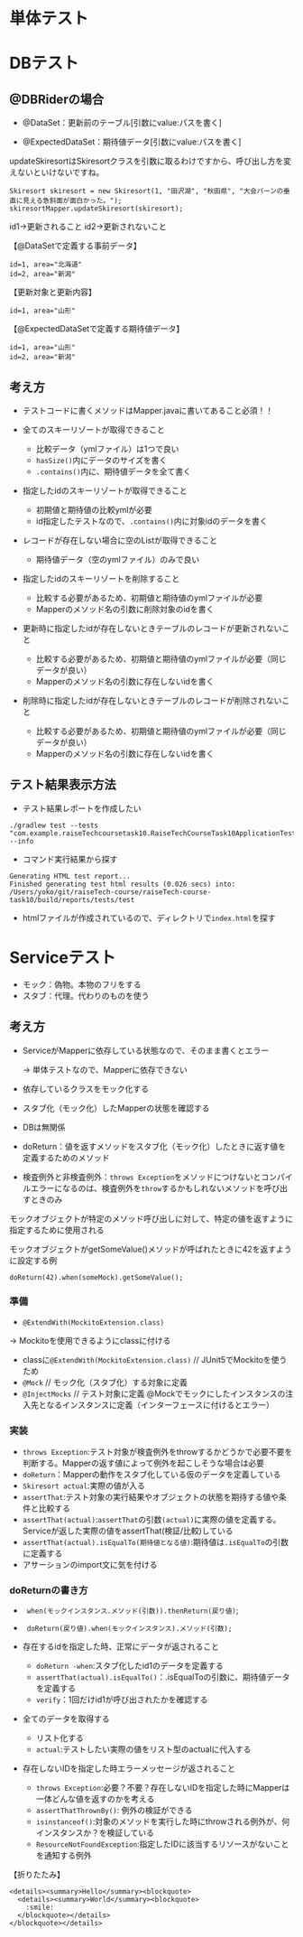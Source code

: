 # 単体テスト

# DBテスト

## @DBRiderの場合

- @DataSet：更新前のテーブル[引数にvalue:パスを書く]

- @ExpectedDataSet：期待値データ[引数にvalue:パスを書く]

updateSkiresortはSkiresortクラスを引数に取るわけですから、呼び出し方を変えないといけないですね。

```
Skiresort skiresort = new Skiresort(1, "田沢湖", "秋田県", "大会バーンの垂直に見える急斜面が面白かった。");
skiresortMapper.updateSkiresort(skiresort);
```

id1->更新されること
id2->更新されないこと

【@DataSetで定義する事前データ】

```
id=1, area="北海道"
id=2, area="新潟"
```

【更新対象と更新内容】

```
id=1, area="山形"
```

【@ExpectedDataSetで定義する期待値データ】

```
id=1, area="山形"
id=2, area="新潟"
```

## 考え方

- テストコードに書くメソッドはMapper.javaに書いてあること必須！！
- 全てのスキーリゾートが取得できること
    - 比較データ（ymlファイル）は1つで良い
    - `hasSize()`内にデータのサイズを書く
    - `.contains()`内に、期待値データを全て書く


- 指定したidのスキーリゾートが取得できること
    - 初期値と期待値の比較ymlが必要
    - id指定したテストなので、`.contains()`内に対象idのデータを書く


- レコードが存在しない場合に空のListが取得できること
    - 期待値データ（空のymlファイル）のみで良い


- 指定したidのスキーリゾートを削除すること
    - 比較する必要があるため、初期値と期待値のymlファイルが必要
    - Mapperのメソッド名の引数に削除対象のidを書く


- 更新時に指定したidが存在しないときテーブルのレコードが更新されないこと
    - 比較する必要があるため、初期値と期待値のymlファイルが必要（同じデータが良い）
    - Mapperのメソッド名の引数に存在しないidを書く


- 削除時に指定したidが存在しないときテーブルのレコードが削除されないこと
    - 比較する必要があるため、初期値と期待値のymlファイルが必要（同じデータが良い）
    - Mapperのメソッド名の引数に存在しないidを書く

## テスト結果表示方法

- テスト結果レポートを作成したい

```
./gradlew test --tests "com.example.raiseTechcoursetask10.RaiseTechCourseTask10ApplicationTests" --info
```

- コマンド実行結果から探す

```agsl
Generating HTML test report...
Finished generating test html results (0.026 secs) into: /Users/yoko/git/raiseTech-course/raiseTech-course-task10/build/reports/tests/test
```

- htmlファイルが作成されているので、ディレクトリで`index.html`を探す

# Serviceテスト

- モック：偽物。本物のフリをする
- スタブ：代理。代わりのものを使う

## 考え方

- ServiceがMapperに依存している状態なので、そのまま書くとエラー

  -> 単体テストなので、Mapperに依存できない
- 依存しているクラスをモック化する

- スタブ化（モック化）したMapperの状態を確認する
- DBは無関係
- doReturn：値を返すメソッドをスタブ化（モック化）したときに返す値を定義するためのメソッド
- 検査例外と非検査例外：`throws Exception`をメソッドにつけないとコンパイルエラーになるのは、検査例外を`throw`するかもしれないメソッドを呼び出すときのみ

モックオブジェクトが特定のメソッド呼び出しに対して、特定の値を返すように指定するために使用される

モックオブジェクトがgetSomeValue()メソッドが呼ばれたときに42を返すように設定する例

```doReturn(42).when(someMock).getSomeValue();```

### 準備

- `@ExtendWith(MockitoExtension.class)`

-> Mockitoを使用できるようにclassに付ける

- classに`@ExtendWith(MockitoExtension.class)` // JUnit5でMockitoを使うため
- `@Mock` // モック化（スタブ化）する対象に定義
- `@InjectMocks` // テスト対象に定義 @Mockでモックにしたインスタンスの注入先となるインスタンスに定義（インターフェースに付けるとエラー）

### 実装

- `throws Exception`:テスト対象が検査例外をthrowするかどうかで必要不要を判断する。Mapperの返す値によって例外を起こしそうな場合は必要
- `doReturn`：Mapperの動作をスタブ化している仮のデータを定義している
- `Skiresort actual`:実際の値が入る
- `assertThat`:テスト対象の実行結果やオブジェクトの状態を期待する値や条件と比較する
- `assertThat(actual)`:`assertThat`の引数`(actual)`に実際の値を定義する。Serviceが返した実際の値をassertThat(検証/比較)している
- `assertThat(actual).isEqualTo(期待値となる値)`:期待値は`.isEqualTo`の引数に定義する
- アサーションのimport文に気を付ける

### doReturnの書き方

- ` when(モックインスタンス.メソッド(引数)).thenReturn(戻り値)`;

- ` doReturn(戻り値).when(モックインスタンス).メソッド(引数);`

- 存在するidを指定した時、正常にデータが返されること
    - `doReturn -when`:スタブ化したid1のデータを定義する
    - `assertThat(actual).isEqualTo()`：.isEqualToの引数に、期待値データを定義する
    - `verify`：1回だけid1が呼び出されたかを確認する

- 全てのデータを取得する
    - リスト化する
    - `actual`:テストしたい実際の値をリスト型のactualに代入する

- 存在しないIDを指定した時エラーメッセージが返されること
    - `throws Exception`:必要？不要？存在しないIDを指定した時にMapperは一体どんな値を返すのかを考える
    - `assertThatThrownBy()`: 例外の検証ができる
    - `isinstanceof()`:対象のメソッドを実行した時にthrowされる例外が、何インスタンスか？を検証している
    - `ResourceNotFoundException`:指定したIDに該当するリソースがないことを通知する例外

【折りたたみ】

```
<details><summary>Hello</summary><blockquote>
  <details><summary>World</summary><blockquote>
    :smile:
  </blockquote></details>
</blockquote></details>
```